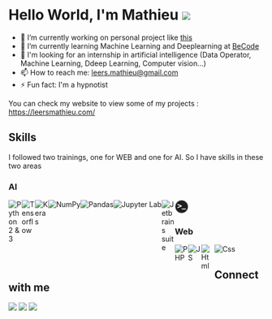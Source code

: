 # Hello World, I'm Mathieu <img src="https://raw.githubusercontent.com/MartinHeinz/MartinHeinz/master/wave.gif" width="30px">

- 🔭 I’m currently working on personal project like <a href="https://github.com/leersmathieu/deep-detect-handwriting" target="_blank">this</a>
- 🌱 I’m currently learning Machine Learning and Deeplearning at  <a href="https://becode.org/fr/apprendre/ai-bootcamp/" target="_blank">BeCode</a>
- 👯 I'm looking for an internship in artificial intelligence (Data Operator, Machine Learning, Ddeep Learning, Computer vision...)
- 📫 How to reach me: leers.mathieu@gmail.com
- ⚡ Fun fact: I'm a hypnotist

You can check my website to view some of my projects : https://leersmathieu.com/

## Skills

I followed two trainings, one for WEB and one for AI. So I have skills in these two areas

### AI

<img align="left" alt="Python 2 & 3" width="26px" src="https://upload.wikimedia.org/wikipedia/commons/thumb/0/0a/Python.svg/240px-Python.svg.png" />
<img align="left" alt="Tensorflow" width="26px" src="https://upload.wikimedia.org/wikipedia/commons/thumb/2/2d/Tensorflow_logo.svg/800px-Tensorflow_logo.svg.png"/>
<img align="left" alt="Keras" width="26px" src="https://upload.wikimedia.org/wikipedia/commons/a/ae/Keras_logo.svg"/>
<img align="left" alt="NumPy" height="26px" src="https://numpy.org/images/logos/numpy.svg" />
<img align="left" alt="Pandas" height="26px" src="https://github.com/pandas-dev/pandas/blob/master/web/pandas/static/img/pandas_mark.svg" />
<img align="left" alt="Jupyter Lab" height="26px" src="https://jupyter.org/assets/main-logo.svg" />
<img align="left" alt="Jetbrains suite" title="Jetbrains suite" width="26px" src="https://resources.jetbrains.com/storage/products/intellij-idea/img/meta/intellij-idea_logo_300x300.png" />
<img align="" alt="Terminal" title="Terminal" width="26px" src="https://raw.githubusercontent.com/github/explore/80688e429a7d4ef2fca1e82350fe8e3517d3494d/topics/terminal/terminal.png" />

### Web 

<img align="left" alt="PHP" width="26px" src="https://github.com/abranhe/programming-languages-logos/blob/master/src/php/php_32x32.png" /> 
<img align="left" alt="JS" width="26px" src="https://github.com/abranhe/programming-languages-logos/blob/master/src/javascript/javascript_32x32.png" />
<img align="left" alt="Html" width="26px" src="https://github.com/abranhe/programming-languages-logos/blob/master/src/html/html_32x32.png" />  
<img align="" alt="Css" width="26px" src="https://github.com/abranhe/programming-languages-logos/blob/master/src/css/css_32x32.png" />  

## Connect with me

<a href="https://www.linkedin.com/in/leers-mathieu/" target="_blank"><img src="https://img.shields.io/badge/linkedin-%230077B5.svg?&style=for-the-badge&logo=linkedin&logoColor=white" /></a>
<a href="https://twitter.com/tamikofficiel" target="_blank"><img src = "https://img.shields.io/badge/twitter-%2320A1F1.svg?&style=for-the-badge&logo=twitter&logoColor=white" /></a>
<a href="https://leersmathieu.com/" target="blank"><img src="https://img.shields.io/badge/WEBSITE-%23292929.svg?&style=for-the-badge&logo=WEBSITE&logoColor=white" /></a> 

